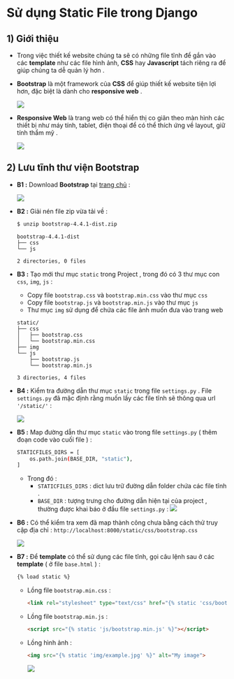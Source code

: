 # Sử dụng Static File trong Django
## **1) Giới thiệu**
- Trong việc thiết kế website chúng ta sẽ có những file tĩnh để gắn vào các **template** như các file hình ảnh, **CSS** hay **Javascript** tách riêng ra để giúp chúng ta dễ quản lý hơn .
- **Bootstrap** là một framework của **CSS** để giúp thiết kế website tiện lợi hơn, đặc biệt là dành cho **responsive web** .

    <img src=https://i.imgur.com/QoSnBud.png>

- **Responsive Web** là trang web có thể hiển thị co giãn theo màn hình các thiết bị như máy tính, tablet, điện thoại để có thể thích ứng về layout, giữ tính thẩm mỹ .

    <img src=https://i.imgur.com/lc9EPdF.png>
## **2) Lưu tĩnh thư viện Bootstrap**
- **B1 :** Download **Bootstrap** tại [trang chủ](https://getbootstrap.com/docs/4.4/getting-started/download/) :

    <img src=https://i.imgur.com/IAVcpcI.png>

- **B2 :** Giải nén file zip vừa tải về :
    ```sh
    $ unzip bootstrap-4.4.1-dist.zip
    ```
    ```
    bootstrap-4.4.1-dist
    ├── css
    └── js

    2 directories, 0 files
    ```
- **B3 :** Tạo mới thư mục `static` trong Project , trong đó có 3 thư mục con `css`, `img`, `js` :
    - Copy file `bootstrap.css` và `bootstrap.min.css` vào thư mục `css`
    - Copy file `bootstrap.js` và `bootstrap.min.js` vào thư mục `js`
    - Thư mục `img` sử dụng để chứa các file ảnh muốn đưa vào trang web
    ```
    static/
    ├── css
    │   ├── bootstrap.css
    │   └── bootstrap.min.css
    ├── img
    └── js
        ├── bootstrap.js
        └── bootstrap.min.js

    3 directories, 4 files
    ```
- **B4 :** Kiểm tra đường dẫn thư mục `static` trong file `settings.py` . File `settings.py` đã mặc định rằng muốn lấy các file tĩnh sẽ thông qua url `'/static/'` :
    
    <img src=https://i.imgur.com/p0Z5L8q.png>

- **B5 :** Map đường dẫn thư mục `static` vào trong file `settings.py` ( thêm đoạn code vào cuối file ) :
    ```sh
    STATICFILES_DIRS = [
        os.path.join(BASE_DIR, "static"),
    ]
    ```
    - Trong đó :
        - `STATICFILES_DIRS` : dict lưu trữ đường dẫn folder chứa các file tĩnh .
        - `BASE_DIR` : tượng trưng cho đường dẫn hiện tại của project , thường được khai báo ở đầu file `settings.py` :
            <img src=https://i.imgur.com/R9nNukp.png>
    
- **B6 :** Có thể kiểm tra xem đã map thành công chưa bằng cách thử truy cập địa chỉ : `http://localhost:8000/static/css/bootstrap.css`

    <img src=https://i.imgur.com/ueJldS9.png>

- **B7 :** Để **template** có thể sử dụng các file tĩnh, gọi câu lệnh sau ở các **template** ( ở file `base.html` ) :
    ```html
    {% load static %}
    ```
    - Lồng file `bootstrap.min.css` :
        ```html
        <link rel="stylesheet" type="text/css" href="{% static 'css/bootstrap.min.css' %}">
        ```
    - Lồng file `bootstrap.min.js` :
        ```html
        <script src="{% static 'js/bootstrap.min.js' %}"></script>
        ```
    - Lồng hình ảnh :
        ```html
        <img src="{% static 'img/example.jpg' %}" alt="My image">
        ```
    
        <img src=https://i.imgur.com/IOxaPQm.png>